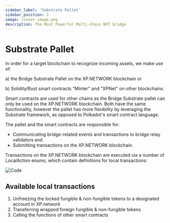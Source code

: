 ```yaml
---
sidebar_label: 'Substrate Pallet'
sidebar_position: 2
image: /cover-image.png
description: The Most Powerful Multi-Chain NFT bridge
---
```


# Substrate Pallet

In order for a target blockchain to recognize incoming assets, we make use of:

a) the Bridge Substrate Pallet on the XP.NETWORK blockchain or

b) Solidity/Rust smart contracts "Minter" and "XPNet" on other blockchains 

Smart contracts are used for other chains as the Bridge Substrate pallet can only be used on the XP.NETWORK blockchain. Both have the same functionality, however the pallet has more flexibility by leveraging the Substrate framework, as opposed to Polkadot's smart contract language.

The pallet and the smart contracts are responsible for:

* Communicating bridge-related events and transactions to bridge relay validators and
* Submitting transactions on the XP.NETWORK blockchain.

Transactions on the XP.NETWORK blockchain are executed via a number of LocalAction enums, which contain definitions for local transactions:

![Code](../../static/img/53.Code.png)

## Available local transactions
1. Unfreezing the locked fungible & non-fungible tokens to a designated account in XP.network
2. Transferring wrapped foreign fungible & non-fungible tokens
3. Calling the functions of other smart contracts

